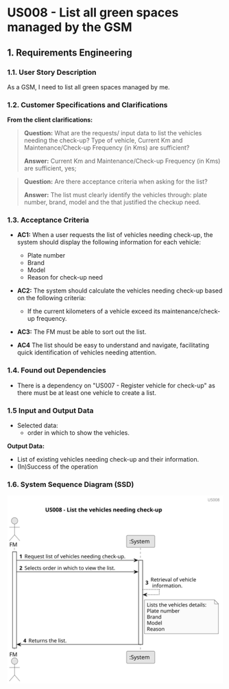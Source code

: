 # US008 - List all green spaces managed by the GSM


## 1. Requirements Engineering

### 1.1. User Story Description

As a GSM, I need to list all green spaces managed by me.

### 1.2. Customer Specifications and Clarifications 

**From the client clarifications:**

> **Question:** What are the requests/ input data to list the vehicles needing the check-up?
> Type of vehicle, Current Km and Maintenance/Check-up Frequency (in Kms) are sufficient?
>
> **Answer:** Current Km and Maintenance/Check-up Frequency (in Kms) are sufficient, yes;

> **Question:** Are there acceptance criteria when asking for the list?
>
> **Answer:** The list must clearly identify the vehicles through: plate number, brand, model and the that justified the checkup need.

### 1.3. Acceptance Criteria

* **AC1:** When a user requests the list of vehicles needing check-up, the system should display the following information for each vehicle:

    * Plate number
    * Brand 
    * Model
    * Reason for check-up need
  
* **AC2:** The system should calculate the vehicles needing check-up based on the following criteria:

  * If the current kilometers of a vehicle exceed its maintenance/check-up frequency.

* **AC3:** The FM must be able to sort out the list.
* **AC4** The list should be easy to understand and navigate, facilitating quick identification of vehicles needing attention.

### 1.4. Found out Dependencies

* There is a dependency on "US007 - Register vehicle for check-up" as there must be at least one vehicle to create a list.

### 1.5 Input and Output Data
	
* Selected data:
    * order in which to show the vehicles. 

**Output Data:**

* List of existing vehicles needing check-up and their information.
* (In)Success of the operation

### 1.6. System Sequence Diagram (SSD)

![us008](svg/us008-sequence_diagram.svg)


